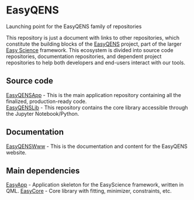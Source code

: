 # EasyQENS
Launching point for the EasyQENS family of repositories

This repository is just a document with links to other repositories, which constitute the building blocks of the [EasyQENS](https://easyqens.org) project, part of the larger [Easy Science](https://easyscience.software) framework.
This ecosystem is divided into source code repositories, documentation repositories, and dependent project repositories to help both developers and end-users interact with our tools.

## Source code

[EasyQENSApp](https://github.com/easyScience/easyQENSApp) - This is the main application repository containing all the finalized, production-ready code.   
[EasyQENSLib](https://github.com/easyScience/easyQENSLib) - This repository contains the core library accessible through the Jupyter Notebook/Python.  

## Documentation

[EasyQENSWww](https://github.com/easyScience/EasyQENSWww) - This is the documentation and content for the EasyQENS website.  
 

## Main dependencies

[EasyApp](https://github.com/easyScience/easyApp) - Application skeleton for the EasyScience framework, written in QML.
[EasyCore](https://github.com/easyScience/easyCore) - Core library with fitting, minimizer, constraints, etc.

